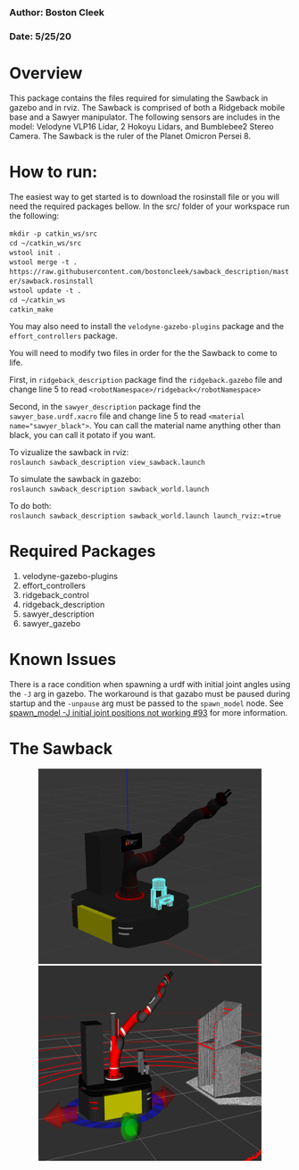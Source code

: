 ### Author: Boston Cleek
### Date: 5/25/20

# Overview
This package contains the files required for simulating the Sawback in gazebo and in rviz. The Sawback is comprised of both a Ridgeback mobile base and a Sawyer manipulator. The following sensors are includes in the model: Velodyne VLP16 Lidar, 2 Hokoyu Lidars, and Bumblebee2 Stereo Camera. The Sawback is the ruler of the Planet Omicron Persei 8.


# How to run:
The easiest way to get started is to download the rosinstall file or you will need the required packages bellow. In the src/ folder of your workspace run the following:

`mkdir -p catkin_ws/src` <br/>
`cd ~/catkin_ws/src` <br/>
`wstool init .` <br/>
`wstool merge -t . https://raw.githubusercontent.com/bostoncleek/sawback_description/master/sawback.rosinstall` <br/>
`wstool update -t .` <br/>
`cd ~/catkin_ws` <br/>
`catkin_make`



You may also need to install the `velodyne-gazebo-plugins` package and the `effort_controllers` package.


You will need to modify two files in order for the the Sawback to come to life.

First, in `ridgeback_description` package find the `ridgeback.gazebo` file and change line 5 to read `<robotNamespace>/ridgeback</robotNamespace>`

Second, in the `sawyer_description` package find the `sawyer_base.urdf.xacro` file and change line 5 to read `<material name="sawyer_black">`. You can call the material name anything other than black, you can call it potato if you want.

To vizualize the sawback in rviz: <br/>
`roslaunch sawback_description view_sawback.launch`

To simulate the sawback in gazebo: <br/>
`roslaunch sawback_description sawback_world.launch`

To do both: <br/>
`roslaunch sawback_description sawback_world.launch launch_rviz:=true`



# Required Packages
1) velodyne-gazebo-plugins <br/>
2) effort_controllers <br/>
3) ridgeback_control <br/>
4) ridgeback_description <br/>
5) sawyer_description <br/>
6) sawyer_gazebo


# Known Issues
There is a race condition when spawning a urdf with initial joint angles using the `-J` arg in gazebo. The workaround is that gazabo must be paused during startup and the `-unpause` arg must be passed to the `spawn_model` node. See [spawn_model -J initial joint positions not working #93](https://github.com/ros-simulation/gazebo_ros_pkgs/issues/93) for more information.


# The Sawback
<p align="center">
  <img src="media/sawback_gazebo.png" width="400" height="350"/>
  <img src="media/sawback_rviz.png" width="400" height="350"/>
</p>
